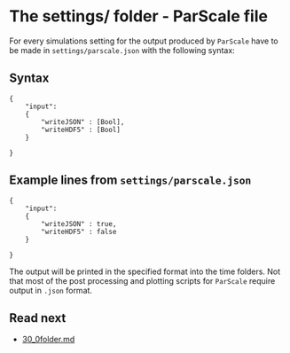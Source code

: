 The settings/ folder - ParScale file
=======================================
For every simulations setting for the output produced by `ParScale` have to be made in `settings/parscale.json` with the following syntax:

Syntax
-------------------

````
{
    "input":
    {
        "writeJSON" : [Bool],
        "writeHDF5" : [Bool]
    }

}
````

Example lines from `settings/parscale.json` 
-------------------

````    
{
    "input":
    {
        "writeJSON" : true,
        "writeHDF5" : false
    }

}
````

The output will be printed in the specified format into the time folders. Not that most of the post processing and plotting scripts for `ParScale` require output in `.json` format.

Read next
-----------
 - [30_0folder.md](30_0folder.md)